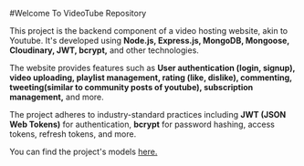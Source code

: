 #Welcome To VideoTube Repository

This project is the backend component of a video hosting website, akin to Youtube. It's developed using **Node.js, Express.js, MongoDB, Mongoose, Cloudinary, JWT, bcrypt,** and other technologies.

The website provides features such as **User authentication (login, signup), video uploading, playlist management, rating (like, dislike), commenting, tweeting(similar to community posts of youtube), subscription management,** and more.

The project adheres to industry-standard practices including **JWT (JSON Web Tokens)** for authentication, **bcrypt** for password hashing, access tokens, refresh tokens, and more.

You can find the project's models [here.](https://app.eraser.io/workspace/41H9iCgQpO8MuOBzbsQg?origin=share)

